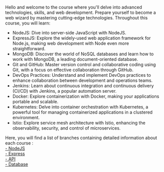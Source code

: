 Hello and welcome to the course where you'll delve into advanced technologies, skills, and web development. Prepare yourself to become a web wizard by mastering cutting-edge technologies. Throughout this course, you will learn:

- NodeJS: Dive into server-side JavaScript with NodeJS.
- ExpressJS: Explore the widely-used web application framework for Node.js, making web development with Node even more straightforward.
- MongoDB: Discover the world of NoSQL databases and learn how to work with MongoDB, a leading document-oriented database.
- Git and GitHub: Master version control and collaborative coding using Git, with a focus on effective collaboration through GitHub.
- DevOps Practices: Understand and implement DevOps practices to enhance collaboration between development and operations teams.
- Jenkins: Learn about continuous integration and continuous delivery (CI/CD) with Jenkins, a popular automation server.
- Docker: Explore containerization with Docker, making your applications portable and scalable.
- Kubernetes: Delve into container orchestration with Kubernetes, a powerful tool for managing containerized applications in a clustered environment.
- Istio: Explore service mesh architecture with Istio, enhancing the observability, security, and control of microservices.

Here, you will find a list of branches containing detailed information about each course : <br/>
<a href="https://github.com/Ramy99-dev/advanced-web-training/tree/Session1-NodeJS">- NodeJS</a><br/>
<a href="https://github.com/Ramy99-dev/advanced-web-training/tree/Session2-Express">- Express</a><br/>
<a href="https://github.com/Ramy99-dev/advanced-web-training/tree/Session2-API">- API</a><br/>
<a href="https://github.com/Ramy99-dev/advanced-web-training/tree/Session3-Database">- Database</a>



